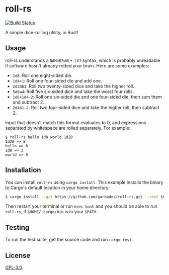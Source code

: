 # roll-rs

[![Build Status](https://travis-ci.org/garbados/roll-rs.svg?branch=master)](https://travis-ci.org/garbados/roll-rs)

A simple dice-rolling utility, in Rust!

## Usage

roll-rs understands a `NdMbB?wW[+-]X?` syntax, which is probably unreadable
if software hasn't already rotted your brain. Here are some examples:

- `1d8`: Roll one eight-sided die.
- `1d4+1`: Roll one four-sided die and add one.
- `2d20b1`: Roll two twenty-sided dice and take the higher roll.
- `5d6w4`: Roll five six-sided dice and take the worst four rolls.
- `1d6+1d4-2`: Roll one six-sided die and one four-sided die, then sum them and
  subtract 2.
- `2d4b1-2`: Roll two four-sided dice and take the higher roll, then subtract 2.

Input that doesn't match this format evaluates to 0, and expressions separated
by whitespace are rolled separately. For example:

```
$ roll-rs hello 1d8 world 1d20
1d20 => 8
hello => 0
1d8 => 3
world => 0
```

## Installation

You can install `roll-rs` using `cargo install`. This example installs the
binary to Cargo's default location in your home directory:

```bash
$ cargo install --git https://github.com/garbados/roll-rs.git --root $HOME/.cargo
```

Then restart your terminal or run `exec bash` and you should be able to run
`roll-rs`, if `$HOME/.cargo/bin` is in your `$PATH`.

## Testing

To run the test suite, get the source code and run `cargo test`.

## License

[GPL-3.0](https://opensource.org/licenses/GPL-3.0).

